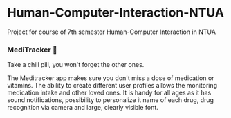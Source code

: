 # Human-Computer-Interaction-NTUA
Project for course of 7th semester Human-Computer Interaction in NTUA

### MediTracker 💊
Take a chill pill, you won't forget the other ones.

The Meditracker app makes sure you don't miss a dose of medication
or vitamins. The ability to create different user profiles allows the
monitoring medication intake and other loved ones. It is handy for
all ages as it has sound notifications, possibility to personalize it
name of each drug, drug recognition via camera and large, clearly visible
font.
